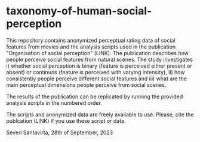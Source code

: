 # taxonomy-of-human-social-perception
This repository contains anonymized perceptual  rating data of social features from movies and the analysis scripts used in the publication "Organisation of social perception" (LINK). The publication describes how people perceive social features from natural scenes. The study investigates i) whether social perception is binary (feature is perceived either present or absent) or continuos (feature is perceived with varying intensity), ii) how consistently people perceive different social features and iii) what are the main perceptual dimensions people perceive from social scenes.

The results of the publication can be replicated by running the provided analysis scripts in the numbered order.

The scripts and anonymized data are freely available to use. Please, cite the publcation (LINK) if you use these script or data.

Severi Santavirta, 28th of September, 2023

